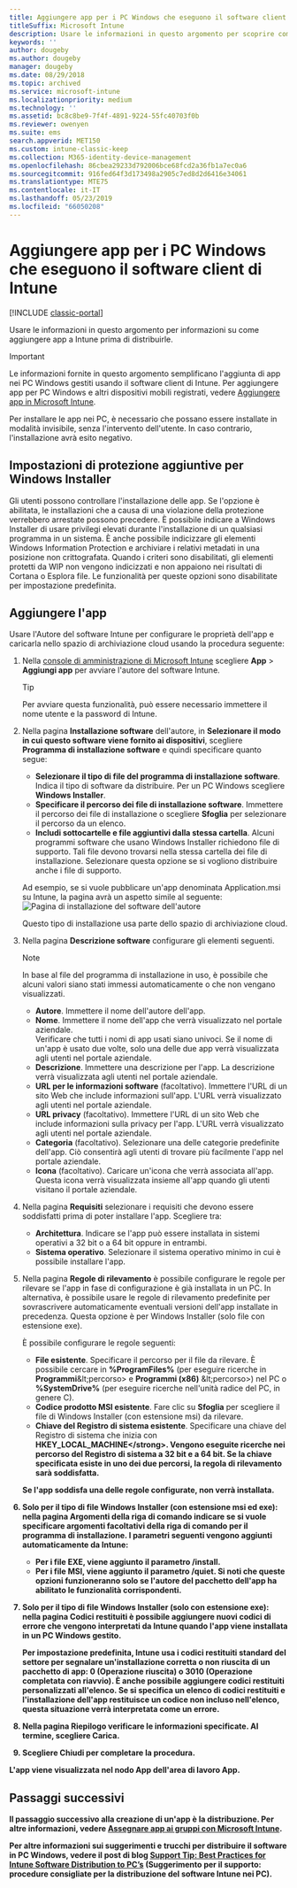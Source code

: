 ```yaml
---
title: Aggiungere app per i PC Windows che eseguono il software client di Intune
titleSuffix: Microsoft Intune
description: Usare le informazioni in questo argomento per scoprire come aggiungere app a Intune prima di distribuirle.
keywords: ''
author: dougeby
ms.author: dougeby
manager: dougeby
ms.date: 08/29/2018
ms.topic: archived
ms.service: microsoft-intune
ms.localizationpriority: medium
ms.technology: ''
ms.assetid: bc8c8be9-7f4f-4891-9224-55fc40703f0b
ms.reviewer: owenyen
ms.suite: ems
search.appverid: MET150
ms.custom: intune-classic-keep
ms.collection: M365-identity-device-management
ms.openlocfilehash: 86cbea29233d792006bce68fcd2a36fb1a7ec0a6
ms.sourcegitcommit: 916fed64f3d173498a2905c7ed8d2d6416e34061
ms.translationtype: MTE75
ms.contentlocale: it-IT
ms.lasthandoff: 05/23/2019
ms.locfileid: "66050208"
---
```

# <a name="add-apps-for-windows-pcs-that-run-the-intune-software-client"></a>Aggiungere app per i PC Windows che eseguono il software client di Intune

[!INCLUDE [classic-portal](includes/classic-portal.md)]

Usare le informazioni in questo argomento per informazioni su come aggiungere app a Intune prima di distribuirle.

> [!IMPORTANT]
> Le informazioni fornite in questo argomento semplificano l'aggiunta di app nei PC Windows gestiti usando il software client di Intune. Per aggiungere app per PC Windows e altri dispositivi mobili registrati, vedere [Aggiungere app in Microsoft Intune](apps-add.md).

Per installare le app nei PC, è necessario che possano essere installate in modalità invisibile, senza l'intervento dell'utente. In caso contrario, l'installazione avrà esito negativo.

## <a name="additional-security-settings-for-windows-installer"></a>Impostazioni di protezione aggiuntive per Windows Installer
Gli utenti possono controllare l'installazione delle app. Se l'opzione è abilitata, le installazioni che a causa di una violazione della protezione verrebbero arrestate possono precedere. È possibile indicare a Windows Installer di usare privilegi elevati durante l'installazione di un qualsiasi programma in un sistema. È anche possibile indicizzare gli elementi Windows Information Protection e archiviare i relativi metadati in una posizione non crittografata. Quando i criteri sono disabilitati, gli elementi protetti da WIP non vengono indicizzati e non appaiono nei risultati di Cortana o Esplora file. Le funzionalità per queste opzioni sono disabilitate per impostazione predefinita. 

## <a name="add-the-app"></a>Aggiungere l'app
Usare l'Autore del software Intune per configurare le proprietà dell'app e caricarla nello spazio di archiviazione cloud usando la procedura seguente:

1. Nella [console di amministrazione di Microsoft Intune](https://manage.microsoft.com) scegliere **App** &gt; **Aggiungi app** per avviare l'autore del software Intune.

   > [!TIP]
   > Per avviare questa funzionalità, può essere necessario immettere il nome utente e la password di Intune.

2. Nella pagina **Installazione software** dell'autore, in **Selezionare il modo in cui questo software viene fornito ai dispositivi**, scegliere **Programma di installazione software** e quindi specificare quanto segue:

   - **Selezionare il tipo di file del programma di installazione software**. Indica il tipo di software da distribuire. Per un PC Windows scegliere **Windows Installer**.
   - **Specificare il percorso dei file di installazione software**. Immettere il percorso dei file di installazione o scegliere **Sfoglia** per selezionare il percorso da un elenco.
   - **Includi sottocartelle e file aggiuntivi dalla stessa cartella**. Alcuni programmi software che usano Windows Installer richiedono file di supporto. Tali file devono trovarsi nella stessa cartella dei file di installazione. Selezionare questa opzione se si vogliono distribuire anche i file di supporto.

   Ad esempio, se si vuole pubblicare un'app denominata Application.msi su Intune, la pagina avrà un aspetto simile al seguente: ![Pagina di installazione del software dell'autore](media/publisher-for-pc.png)

   Questo tipo di installazione usa parte dello spazio di archiviazione cloud.

3. Nella pagina **Descrizione software** configurare gli elementi seguenti.

   > [!NOTE]
   > In base al file del programma di installazione in uso, è possibile che alcuni valori siano stati immessi automaticamente o che non vengano visualizzati.

   - **Autore**. Immettere il nome dell'autore dell'app.
   - **Nome**. Immettere il nome dell'app che verrà visualizzato nel portale aziendale.<br />Verificare che tutti i nomi di app usati siano univoci. Se il nome di un'app è usato due volte, solo una delle due app verrà visualizzata agli utenti nel portale aziendale.
   - **Descrizione**. Immettere una descrizione per l'app. La descrizione verrà visualizzata agli utenti nel portale aziendale.
   - **URL per le informazioni software** (facoltativo). Immettere l'URL di un sito Web che include informazioni sull'app. L'URL verrà visualizzato agli utenti nel portale aziendale.
   - **URL privacy** (facoltativo). Immettere l'URL di un sito Web che include informazioni sulla privacy per l'app. L'URL verrà visualizzato agli utenti nel portale aziendale.
   - **Categoria** (facoltativo). Selezionare una delle categorie predefinite dell'app. Ciò consentirà agli utenti di trovare più facilmente l'app nel portale aziendale.
   - **Icona** (facoltativo). Caricare un'icona che verrà associata all'app. Questa icona verrà visualizzata insieme all'app quando gli utenti visitano il portale aziendale.

4. Nella pagina **Requisiti** selezionare i requisiti che devono essere soddisfatti prima di poter installare l'app. Scegliere tra:

   - **Architettura**. Indicare se l'app può essere installata in sistemi operativi a 32 bit o a 64 bit oppure in entrambi.
   - **Sistema operativo**. Selezionare il sistema operativo minimo in cui è possibile installare l'app.

5. Nella pagina **Regole di rilevamento** è possibile configurare le regole per rilevare se l'app in fase di configurazione è già installata in un PC. In alternativa, è possibile usare le regole di rilevamento predefinite per sovrascrivere automaticamente eventuali versioni dell'app installate in precedenza. Questa opzione è per Windows Installer (solo file con estensione exe).

   È possibile configurare le regole seguenti:
   - **File esistente**. Specificare il percorso per il file da rilevare. È possibile cercare in **%ProgramFiles%** (per eseguire ricerche in **Programmi**\&lt;percorso&gt; e **Programmi (x86)** \&lt;percorso&gt;) nel PC o **%SystemDrive%** (per eseguire ricerche nell'unità radice del PC, in genere C).
   - **Codice prodotto MSI esistente**. Fare clic su **Sfoglia** per scegliere il file di Windows Installer (con estensione msi) da rilevare.
   - <strong>Chiave del Registro di sistema esistente</strong>. Specificare una chiave del Registro di sistema che inizia con <strong>HKEY_LOCAL_MACHINE\</strong>. Vengono eseguite ricerche nei percorso del Registro di sistema a 32 bit e a 64 bit. Se la chiave specificata esiste in uno dei due percorsi, la regola di rilevamento sarà soddisfatta.

   Se l'app soddisfa una delle regole configurate, non verrà installata.

6. Solo per il tipo di file **Windows Installer** (con estensione msi ed exe): nella pagina **Argomenti della riga di comando** indicare se si vuole specificare argomenti facoltativi della riga di comando per il programma di installazione.
   I parametri seguenti vengono aggiunti automaticamente da Intune:
   - Per i file EXE, viene aggiunto il parametro **/install**.
   - Per i file MSI, viene aggiunto il parametro **/quiet**.
   Si noti che queste opzioni funzioneranno solo se l'autore del pacchetto dell'app ha abilitato le funzionalità corrispondenti.

7. Solo per il tipo di file **Windows Installer** (solo con estensione exe): nella pagina **Codici restituiti** è possibile aggiungere nuovi codici di errore che vengono interpretati da Intune quando l'app viene installata in un PC Windows gestito.

   Per impostazione predefinita, Intune usa i codici restituiti standard del settore per segnalare un'installazione corretta o non riuscita di un pacchetto di app: **0** (Operazione riuscita) o **3010** (Operazione completata con riavvio). È anche possibile aggiungere codici restituiti personalizzati all'elenco. Se si specifica un elenco di codici restituiti e l'installazione dell'app restituisce un codice non incluso nell'elenco, questa situazione verrà interpretata come un errore.

8. Nella pagina **Riepilogo** verificare le informazioni specificate. Al termine, scegliere **Carica**.

9. Scegliere **Chiudi** per completare la procedura.

L'app viene visualizzata nel nodo **App** dell'area di lavoro **App**.

## <a name="next-steps"></a>Passaggi successivi

Il passaggio successivo alla creazione di un'app è la distribuzione. Per altre informazioni, vedere [Assegnare app ai gruppi con Microsoft Intune](apps-deploy.md).

Per altre informazioni sui suggerimenti e trucchi per distribuire il software in PC Windows, vedere il post di blog [Support Tip: Best Practices for Intune Software Distribution to PC’s](https://blogs.technet.microsoft.com/intunesupport/2016/06/13/support-tip-best-practices-for-intune-software-distribution-to-pcs/) (Suggerimento per il supporto: procedure consigliate per la distribuzione del software Intune nei PC).
